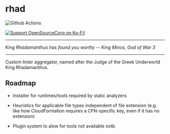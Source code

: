 rhad
====

<!-- badges: start -->
![Github Actions](https://github.com/opensourcecorp/rhadamanthus/actions/workflows/test-rhad.yaml/badge.svg)

[![Support OpenSourceCorp on Ko-Fi!](https://img.shields.io/badge/Ko--fi-F16061?style=for-the-badge&logo=ko-fi&logoColor=white)](https://ko-fi.com/ryapric)
<!-- badges: end -->

---

*King Rhadamanthus has found you worthy -- King Minos, God of War 3*

---

Custom linter aggregator, named after the Judge of the Greek Underworld King
Rhadamanthus.

Roadmap
-------

- Installer for runtimes/tools required by static analyzers

- Heuristics for applicable file types independent of file extension (e.g. like
  how CloudFormation requires a CFN-specific key, even if it has no extension)

- Plugin system to alow for tools not available ootb
